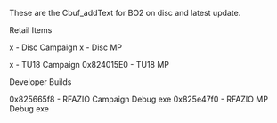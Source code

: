 These are the Cbuf_addText for BO2 on disc and latest update.

Retail Items

x - Disc Campaign
x - Disc MP

x - TU18 Campaign
0x824015E0 - TU18 MP

Developer Builds

0x825665f8 - RFAZIO Campaign Debug exe
0x825e47f0 - RFAZIO MP Debug exe
